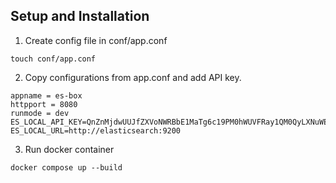 ## Setup and Installation

1. Create config file in conf/app.conf
```
touch conf/app.conf
```

2. Copy configurations from app.conf and add API key.
```
appname = es-box
httpport = 8080
runmode = dev
ES_LOCAL_API_KEY=QnZnMjdwUUJfZXVoNWRBbE1MaTg6c19PM0hWUVFRay1QM0QyLXNuWE1fZw==
ES_LOCAL_URL=http://elasticsearch:9200
```

3. Run docker container
```
docker compose up --build
```